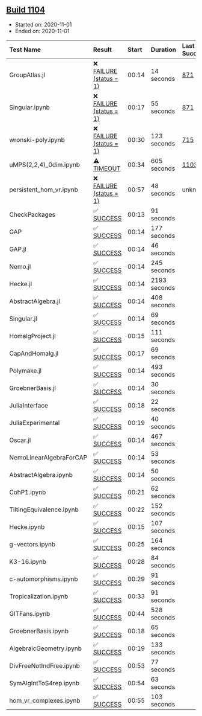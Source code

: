## [Build 1104](https://oscarci.mathematik.uni-kl.de/job/oscar-stable/1104/)

* Started on: 2020-11-01
* Ended on: 2020-11-01

| Test Name    | Result | Start | Duration | Last Success | First Failure |
|:-------------|:-------|:------|:---------|:-------------|:--------------|
| GroupAtlas.jl | ❌ [FAILURE (status = 1)](https://oscarci.mathematik.uni-kl.de/job/oscar-stable/1104/artifact/logs/build-1104/GroupAtlas.jl.log) | 00:14 | 14 seconds | [871](https://oscarci.mathematik.uni-kl.de/job/oscar-stable/871/) | [872](https://oscarci.mathematik.uni-kl.de/job/oscar-stable/872/) |
| Singular.ipynb | ❌ [FAILURE (status = 1)](https://oscarci.mathematik.uni-kl.de/job/oscar-stable/1104/artifact/logs/build-1104/Singular.ipynb.log) | 00:17 | 55 seconds | [871](https://oscarci.mathematik.uni-kl.de/job/oscar-stable/871/) | [872](https://oscarci.mathematik.uni-kl.de/job/oscar-stable/872/) |
| wronski-poly.ipynb | ❌ [FAILURE (status = 1)](https://oscarci.mathematik.uni-kl.de/job/oscar-stable/1104/artifact/logs/build-1104/wronski-poly.ipynb.log) | 00:30 | 123 seconds | [715](https://oscarci.mathematik.uni-kl.de/job/oscar-stable/715/) | [716](https://oscarci.mathematik.uni-kl.de/job/oscar-stable/716/) |
| uMPS(2,2,4)_0dim.ipynb | ⚠ [TIMEOUT](https://oscarci.mathematik.uni-kl.de/job/oscar-stable/1104/artifact/logs/build-1104/uMPS-2-2-4-_0dim.ipynb.log) | 00:34 | 605 seconds | [1103](https://oscarci.mathematik.uni-kl.de/job/oscar-stable/1103/) | [1104](https://oscarci.mathematik.uni-kl.de/job/oscar-stable/1104/) |
| persistent_hom_vr.ipynb | ❌ [FAILURE (status = 1)](https://oscarci.mathematik.uni-kl.de/job/oscar-stable/1104/artifact/logs/build-1104/persistent_hom_vr.ipynb.log) | 00:57 | 48 seconds | unknown | unknown |
| CheckPackages | ✅ [SUCCESS](https://oscarci.mathematik.uni-kl.de/job/oscar-stable/1104/artifact/logs/build-1104/CheckPackages.log) | 00:13 | 91 seconds |  |  |
| GAP | ✅ [SUCCESS](https://oscarci.mathematik.uni-kl.de/job/oscar-stable/1104/artifact/logs/build-1104/GAP.log) | 00:14 | 177 seconds |  |  |
| GAP.jl | ✅ [SUCCESS](https://oscarci.mathematik.uni-kl.de/job/oscar-stable/1104/artifact/logs/build-1104/GAP.jl.log) | 00:14 | 46 seconds |  |  |
| Nemo.jl | ✅ [SUCCESS](https://oscarci.mathematik.uni-kl.de/job/oscar-stable/1104/artifact/logs/build-1104/Nemo.jl.log) | 00:14 | 245 seconds |  |  |
| Hecke.jl | ✅ [SUCCESS](https://oscarci.mathematik.uni-kl.de/job/oscar-stable/1104/artifact/logs/build-1104/Hecke.jl.log) | 00:14 | 2193 seconds |  |  |
| AbstractAlgebra.jl | ✅ [SUCCESS](https://oscarci.mathematik.uni-kl.de/job/oscar-stable/1104/artifact/logs/build-1104/AbstractAlgebra.jl.log) | 00:14 | 408 seconds |  |  |
| Singular.jl | ✅ [SUCCESS](https://oscarci.mathematik.uni-kl.de/job/oscar-stable/1104/artifact/logs/build-1104/Singular.jl.log) | 00:14 | 69 seconds |  |  |
| HomalgProject.jl | ✅ [SUCCESS](https://oscarci.mathematik.uni-kl.de/job/oscar-stable/1104/artifact/logs/build-1104/HomalgProject.jl.log) | 00:15 | 111 seconds |  |  |
| CapAndHomalg.jl | ✅ [SUCCESS](https://oscarci.mathematik.uni-kl.de/job/oscar-stable/1104/artifact/logs/build-1104/CapAndHomalg.jl.log) | 00:17 | 69 seconds |  |  |
| Polymake.jl | ✅ [SUCCESS](https://oscarci.mathematik.uni-kl.de/job/oscar-stable/1104/artifact/logs/build-1104/Polymake.jl.log) | 00:14 | 493 seconds |  |  |
| GroebnerBasis.jl | ✅ [SUCCESS](https://oscarci.mathematik.uni-kl.de/job/oscar-stable/1104/artifact/logs/build-1104/GroebnerBasis.jl.log) | 00:14 | 30 seconds |  |  |
| JuliaInterface | ✅ [SUCCESS](https://oscarci.mathematik.uni-kl.de/job/oscar-stable/1104/artifact/logs/build-1104/JuliaInterface.log) | 00:18 | 22 seconds |  |  |
| JuliaExperimental | ✅ [SUCCESS](https://oscarci.mathematik.uni-kl.de/job/oscar-stable/1104/artifact/logs/build-1104/JuliaExperimental.log) | 00:19 | 40 seconds |  |  |
| Oscar.jl | ✅ [SUCCESS](https://oscarci.mathematik.uni-kl.de/job/oscar-stable/1104/artifact/logs/build-1104/Oscar.jl.log) | 00:14 | 467 seconds |  |  |
| NemoLinearAlgebraForCAP | ✅ [SUCCESS](https://oscarci.mathematik.uni-kl.de/job/oscar-stable/1104/artifact/logs/build-1104/NemoLinearAlgebraForCAP.log) | 00:14 | 53 seconds |  |  |
| AbstractAlgebra.ipynb | ✅ [SUCCESS](https://oscarci.mathematik.uni-kl.de/job/oscar-stable/1104/artifact/logs/build-1104/AbstractAlgebra.ipynb.log) | 00:14 | 50 seconds |  |  |
| CohP1.ipynb | ✅ [SUCCESS](https://oscarci.mathematik.uni-kl.de/job/oscar-stable/1104/artifact/logs/build-1104/CohP1.ipynb.log) | 00:21 | 62 seconds |  |  |
| TiltingEquivalence.ipynb | ✅ [SUCCESS](https://oscarci.mathematik.uni-kl.de/job/oscar-stable/1104/artifact/logs/build-1104/TiltingEquivalence.ipynb.log) | 00:22 | 152 seconds |  |  |
| Hecke.ipynb | ✅ [SUCCESS](https://oscarci.mathematik.uni-kl.de/job/oscar-stable/1104/artifact/logs/build-1104/Hecke.ipynb.log) | 00:15 | 107 seconds |  |  |
| g-vectors.ipynb | ✅ [SUCCESS](https://oscarci.mathematik.uni-kl.de/job/oscar-stable/1104/artifact/logs/build-1104/g-vectors.ipynb.log) | 00:25 | 164 seconds |  |  |
| K3-16.ipynb | ✅ [SUCCESS](https://oscarci.mathematik.uni-kl.de/job/oscar-stable/1104/artifact/logs/build-1104/K3-16.ipynb.log) | 00:28 | 84 seconds |  |  |
| c-automorphisms.ipynb | ✅ [SUCCESS](https://oscarci.mathematik.uni-kl.de/job/oscar-stable/1104/artifact/logs/build-1104/c-automorphisms.ipynb.log) | 00:29 | 91 seconds |  |  |
| Tropicalization.ipynb | ✅ [SUCCESS](https://oscarci.mathematik.uni-kl.de/job/oscar-stable/1104/artifact/logs/build-1104/Tropicalization.ipynb.log) | 00:33 | 91 seconds |  |  |
| GITFans.ipynb | ✅ [SUCCESS](https://oscarci.mathematik.uni-kl.de/job/oscar-stable/1104/artifact/logs/build-1104/GITFans.ipynb.log) | 00:44 | 528 seconds |  |  |
| GroebnerBasis.ipynb | ✅ [SUCCESS](https://oscarci.mathematik.uni-kl.de/job/oscar-stable/1104/artifact/logs/build-1104/GroebnerBasis.ipynb.log) | 00:18 | 65 seconds |  |  |
| AlgebraicGeometry.ipynb | ✅ [SUCCESS](https://oscarci.mathematik.uni-kl.de/job/oscar-stable/1104/artifact/logs/build-1104/AlgebraicGeometry.ipynb.log) | 00:19 | 133 seconds |  |  |
| DivFreeNotIndFree.ipynb | ✅ [SUCCESS](https://oscarci.mathematik.uni-kl.de/job/oscar-stable/1104/artifact/logs/build-1104/DivFreeNotIndFree.ipynb.log) | 00:53 | 77 seconds |  |  |
| SymAlgIntToS4rep.ipynb | ✅ [SUCCESS](https://oscarci.mathematik.uni-kl.de/job/oscar-stable/1104/artifact/logs/build-1104/SymAlgIntToS4rep.ipynb.log) | 00:54 | 63 seconds |  |  |
| hom_vr_complexes.ipynb | ✅ [SUCCESS](https://oscarci.mathematik.uni-kl.de/job/oscar-stable/1104/artifact/logs/build-1104/hom_vr_complexes.ipynb.log) | 00:55 | 103 seconds |  |  |

